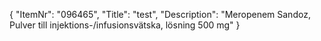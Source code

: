 {
  "ItemNr": "096465",
  "Title": "test",
  "Description": "Meropenem Sandoz, Pulver till injektions-/infusionsvätska, lösning 500 mg"
}